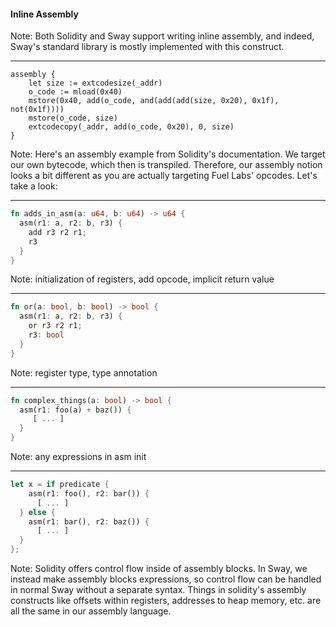 #### Inline Assembly

Note: Both Solidity and Sway support writing inline assembly, and indeed, Sway's standard library is mostly implemented with this construct.

----
```solidity
assembly {
    let size := extcodesize(_addr)
    o_code := mload(0x40)
    mstore(0x40, add(o_code, and(add(add(size, 0x20), 0x1f), not(0x1f))))
    mstore(o_code, size)
    extcodecopy(_addr, add(o_code, 0x20), 0, size)
}
```

Note: Here's an assembly example from Solidity's documentation. We target our own bytecode, which then is transpiled. Therefore,
our assembly notion looks a bit different as you are actually targeting Fuel Labs' opcodes. Let's take a look:

----

```rust
fn adds_in_asm(a: u64, b: u64) -> u64 {
  asm(r1: a, r2: b, r3) {
    add r3 r2 r1; 
    r3
  }
}
```

Note: initialization of registers, add opcode, implicit return value

----

```rust
fn or(a: bool, b: bool) -> bool {
  asm(r1: a, r2: b, r3) {
    or r3 r2 r1; 
    r3: bool
  }
}
```

Note: register type, type annotation

----

```rust
fn complex_things(a: bool) -> bool {
  asm(r1: foo(a) + baz()) {
     [ ... ]
  }
}
```
Note: any expressions in asm init

----

```rust
let x = if predicate { 
    asm(r1: foo(), r2: bar()) {
      [ ... ]
  } else {
    asm(r1: bar(), r2: baz()) {
      [ ... ]
  }
};
```
Note: Solidity offers control flow inside of assembly blocks. In Sway, we instead make assembly blocks expressions,
so control flow can be handled in normal Sway without a separate syntax.
Things in solidity's assembly constructs like offsets within registers, addresses to heap memory, etc. are all the same in our assembly language.
